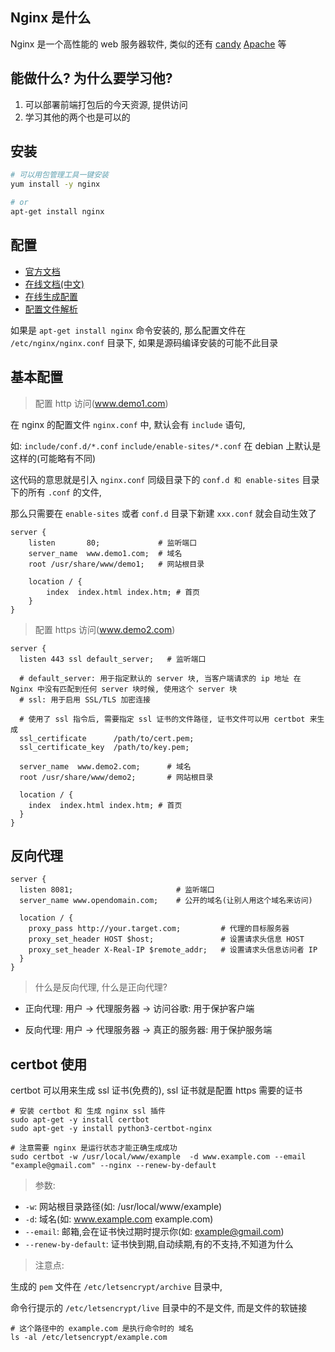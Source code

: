 ## Nginx 是什么

Nginx 是一个高性能的 web 服务器软件, 类似的还有 [candy](https://caddyserver.com/) [Apache](https://httpd.apache.org/) 等

## 能做什么? 为什么要学习他?

1. 可以部署前端打包后的今天资源, 提供访问
2. 学习其他的两个也是可以的

## 安装

```bash
# 可以用包管理工具一键安装
yum install -y nginx

# or 
apt-get install nginx
```

## 配置

- [官方文档](http://nginx.org/en/docs/)
- [在线文档(中文)](https://docshome.gitbook.io/nginx-docs/)
- [在线生成配置](https://nginx.p2hp.com/config/?global.app.lang=zhCN)
- [配置文件解析](https://www.cnblogs.com/54chensongxia/p/12938929.html)

如果是 `apt-get install nginx` 命令安装的, 那么配置文件在 `/etc/nginx/nginx.conf` 目录下, 如果是源码编译安装的可能不此目录


## 基本配置

> 配置 http 访问(www.demo1.com)

在 nginx 的配置文件 `nginx.conf` 中, 默认会有 `include` 语句,

如: `include/conf.d/*.conf` `include/enable-sites/*.conf` 在 debian 上默认是这样的(可能略有不同)

这代码的意思就是引入 `nginx.conf` 同级目录下的 `conf.d 和 enable-sites` 目录下的所有 `.conf` 的文件, 

那么只需要在 `enable-sites` 或者 `conf.d` 目录下新建 `xxx.conf` 就会自动生效了

```
server {
    listen       80;             # 监听端口
    server_name  www.demo1.com;  # 域名
    root /usr/share/www/demo1;   # 网站根目录

    location / {
        index  index.html index.htm; # 首页
    }
}
```

> 配置 https 访问(www.demo2.com)


```
server {
  listen 443 ssl default_server;   # 监听端口

  # default_server: 用于指定默认的 server 块, 当客户端请求的 ip 地址 在 Nginx 中没有匹配到任何 server 块时候, 使用这个 server 块
  # ssl: 用于启用 SSL/TLS 加密连接

  # 使用了 ssl 指令后, 需要指定 ssl 证书的文件路径, 证书文件可以用 certbot 来生成
  ssl_certificate      /path/to/cert.pem;
  ssl_certificate_key  /path/to/key.pem;

  server_name  www.demo2.com;      # 域名
  root /usr/share/www/demo2;       # 网站根目录

  location / {
    index  index.html index.htm; # 首页
  }
}
```


## 反向代理

```
server {
  listen 8081;                       # 监听端口
  server_name www.opendomain.com;    # 公开的域名(让别人用这个域名来访问)

  location / {
    proxy_pass http://your.target.com;         # 代理的目标服务器
    proxy_set_header HOST $host;               # 设置请求头信息 HOST
    proxy_set_header X-Real-IP $remote_addr;   # 设置请求头信息访问者 IP
  }
}
```

> 什么是反向代理, 什么是正向代理?

+ 正向代理: 用户 -> 代理服务器 -> 访问谷歌: 用于保护客户端

+ 反向代理: 用户 -> 代理服务器 -> 真正的服务器: 用于保护服务端


## certbot 使用

certbot 可以用来生成 ssl 证书(免费的), ssl 证书就是配置 https 需要的证书

```shell
# 安装 certbot 和 生成 nginx ssl 插件
sudo apt-get -y install certbot
sudo apt-get -y install python3-certbot-nginx

# 注意需要 nginx 是运行状态才能正确生成成功
sudo certbot -w /usr/local/www/example  -d www.example.com --email "example@gmail.com" --nginx --renew-by-default
```

> 参数:

- `-w`: 网站根目录路径(如: /usr/local/www/example)
- `-d`: 域名(如: www.example.com example.com)
- `--email`: 邮箱,会在证书快过期时提示你(如: example@gmail.com)
- `--renew-by-default`: 证书快到期,自动续期,有的不支持,不知道为什么


> 注意点:

生成的 `pem` 文件在 `/etc/letsencrypt/archive` 目录中,

命令行提示的 `/etc/letsencrypt/live` 目录中的不是文件, 而是文件的软链接

```shell
# 这个路径中的 example.com 是执行命令时的 域名
ls -al /etc/letsencrypt/example.com 
```




